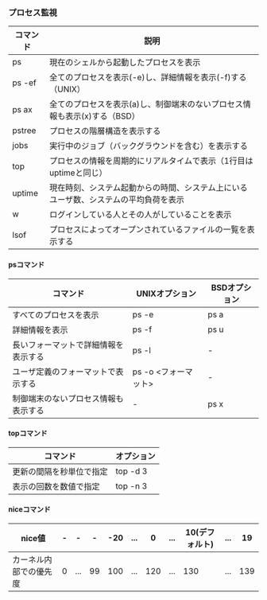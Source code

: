 ### プロセス監視

|コマンド|説明|
|-|-|
|ps|現在のシェルから起動したプロセスを表示|
|ps -ef|全てのプロセスを表示(-e)し、詳細情報を表示(-f)する（UNIX）|
|ps ax|全てのプロセスを表示(a)し、制御端末のないプロセス情報も表示(x)する（BSD）|
|pstree|プロセスの階層構造を表示する|
|jobs|実行中のジョブ（バックグラウンドを含む）を表示する|
|top|プロセスの情報を周期的にリアルタイムで表示（1行目はuptimeと同じ）|
|uptime|現在時刻、システム起動からの時間、システム上にいるユーザ数、システムの平均負荷を表示|
|w|ログインしている人とその人がしていることを表示|
|lsof|プロセスによってオープンされているファイルの一覧を表示する|

#### psコマンド

|コマンド|UNIXオプション|BSDオプション|
|-|-|-|
|すべてのプロセスを表示|ps -e|ps a|
|詳細情報を表示|ps -f|ps u|
|長いフォーマットで詳細情報を表示する|ps -l|-|
|ユーザ定義のフォーマットで表示する|ps -o <フォーマット>|-|
|制御端末のないプロセス情報も表示する|-|ps x|

#### topコマンド

|コマンド|オプション|
|-|-|
|更新の間隔を秒単位で指定|top -d 3|
|表示の回数を数値で指定|top -n 3|

#### niceコマンド

|nice値|-|-|-|-20|...|0|...|10(デフォルト)|...|19|
|-|-|-|-|-|-|-|-|-|-|-|
|カーネル内部での優先度|0|...|99|100|...|120|...|130|...|139|

